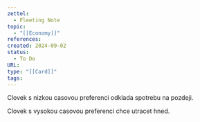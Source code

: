 ```yaml
---
zettel:
  - Fleeting Note
topic:
  - "[[Economy]]"
references: 
created: 2024-09-02
status:
  - To Do
URL: 
type: "[[Card]]"
tags:
---
```

Clovek s nizkou casovou preferenci odklada spotrebu na pozdeji.

Clovek s vysokou casovou preferenci chce utracet hned.
